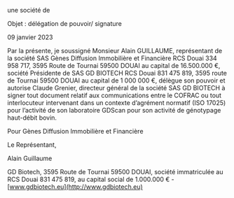 une société de

Objet : délégation de pouvoir/ signature


09 janvier 2023


Par la présente, je soussigné Monsieur Alain GUILLAUME, représentant de la société SAS
Gènes Diffusion Immobilière et Financière RCS Douai 334 958 717, 3595 Route de Tournai
59500 DOUAI au capital de 16.500.000 €, société Présidente de SAS GD BIOTECH RCS
Douai 831 475 819, 3595 route de Tournai 59500 DOUAI au capital de 1 000 000 €,
délègue son pouvoir et autorise Claude Grenier, directeur général de la société SAS GD
BIOTECH à signer tout document relatif aux communications entre le COFRAC ou tout
interlocuteur intervenant dans un contexte d’agrément normatif (ISO 17025) pour l’activité de
son laboratoire GDScan pour son activité de génotypage haut-débit bovin.

Pour Gènes Diffusion Immobilière et Financière

Le Représentant,

Alain Guillaume

GD Biotech, 3595 Route de Tournai 59500 DOUAI, société immatriculée au
RCS Douai 831 475 819, au capital social de 1.000.000 € - [www.gdbiotech.eu](http://www.gdbiotech.eu)

